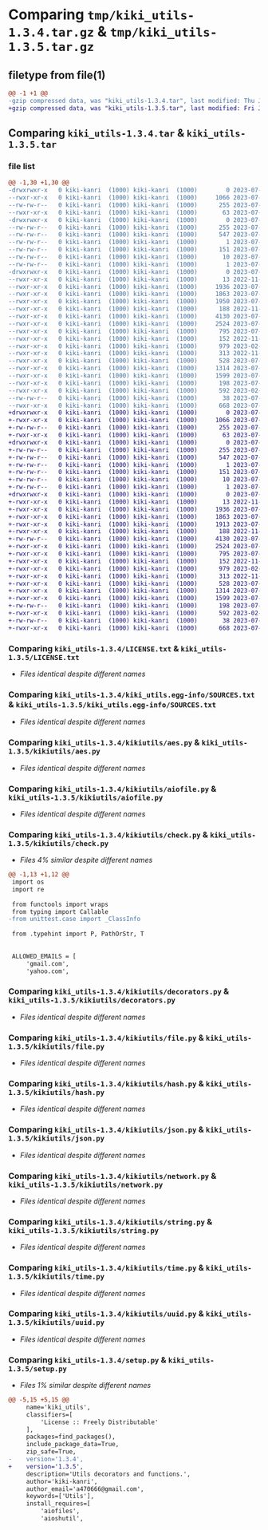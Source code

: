 # Comparing `tmp/kiki_utils-1.3.4.tar.gz` & `tmp/kiki_utils-1.3.5.tar.gz`

## filetype from file(1)

```diff
@@ -1 +1 @@
-gzip compressed data, was "kiki_utils-1.3.4.tar", last modified: Thu Jul 20 07:56:10 2023, max compression
+gzip compressed data, was "kiki_utils-1.3.5.tar", last modified: Fri Jul 21 11:12:17 2023, max compression
```

## Comparing `kiki_utils-1.3.4.tar` & `kiki_utils-1.3.5.tar`

### file list

```diff
@@ -1,30 +1,30 @@
-drwxrwxr-x   0 kiki-kanri  (1000) kiki-kanri  (1000)        0 2023-07-20 07:56:10.092999 kiki_utils-1.3.4/
--rwxr-xr-x   0 kiki-kanri  (1000) kiki-kanri  (1000)     1066 2023-07-19 07:09:04.000000 kiki_utils-1.3.4/LICENSE.txt
--rw-rw-r--   0 kiki-kanri  (1000) kiki-kanri  (1000)      255 2023-07-20 07:56:10.092999 kiki_utils-1.3.4/PKG-INFO
--rwxr-xr-x   0 kiki-kanri  (1000) kiki-kanri  (1000)       63 2023-07-20 05:46:22.000000 kiki_utils-1.3.4/README.md
-drwxrwxr-x   0 kiki-kanri  (1000) kiki-kanri  (1000)        0 2023-07-20 07:56:10.088999 kiki_utils-1.3.4/kiki_utils.egg-info/
--rw-rw-r--   0 kiki-kanri  (1000) kiki-kanri  (1000)      255 2023-07-20 07:56:10.000000 kiki_utils-1.3.4/kiki_utils.egg-info/PKG-INFO
--rw-rw-r--   0 kiki-kanri  (1000) kiki-kanri  (1000)      547 2023-07-20 07:56:10.000000 kiki_utils-1.3.4/kiki_utils.egg-info/SOURCES.txt
--rw-rw-r--   0 kiki-kanri  (1000) kiki-kanri  (1000)        1 2023-07-20 07:56:10.000000 kiki_utils-1.3.4/kiki_utils.egg-info/dependency_links.txt
--rw-rw-r--   0 kiki-kanri  (1000) kiki-kanri  (1000)      151 2023-07-20 07:56:10.000000 kiki_utils-1.3.4/kiki_utils.egg-info/requires.txt
--rw-rw-r--   0 kiki-kanri  (1000) kiki-kanri  (1000)       10 2023-07-20 07:56:10.000000 kiki_utils-1.3.4/kiki_utils.egg-info/top_level.txt
--rw-rw-r--   0 kiki-kanri  (1000) kiki-kanri  (1000)        1 2023-07-20 07:56:10.000000 kiki_utils-1.3.4/kiki_utils.egg-info/zip-safe
-drwxrwxr-x   0 kiki-kanri  (1000) kiki-kanri  (1000)        0 2023-07-20 07:56:10.092999 kiki_utils-1.3.4/kikiutils/
--rwxr-xr-x   0 kiki-kanri  (1000) kiki-kanri  (1000)       13 2022-11-28 02:36:38.000000 kiki_utils-1.3.4/kikiutils/__init__.py
--rwxr-xr-x   0 kiki-kanri  (1000) kiki-kanri  (1000)     1936 2023-07-20 05:43:24.000000 kiki_utils-1.3.4/kikiutils/aes.py
--rwxr-xr-x   0 kiki-kanri  (1000) kiki-kanri  (1000)     1863 2023-07-20 07:26:13.000000 kiki_utils-1.3.4/kikiutils/aiofile.py
--rwxr-xr-x   0 kiki-kanri  (1000) kiki-kanri  (1000)     1950 2023-07-20 06:57:33.000000 kiki_utils-1.3.4/kikiutils/check.py
--rwxr-xr-x   0 kiki-kanri  (1000) kiki-kanri  (1000)      188 2022-11-28 02:36:38.000000 kiki_utils-1.3.4/kikiutils/cookie.py
--rwxr-xr-x   0 kiki-kanri  (1000) kiki-kanri  (1000)     4130 2023-07-20 06:38:45.000000 kiki_utils-1.3.4/kikiutils/decorators.py
--rwxr-xr-x   0 kiki-kanri  (1000) kiki-kanri  (1000)     2524 2023-07-20 07:48:43.000000 kiki_utils-1.3.4/kikiutils/file.py
--rwxr-xr-x   0 kiki-kanri  (1000) kiki-kanri  (1000)      795 2023-07-20 06:43:54.000000 kiki_utils-1.3.4/kikiutils/hash.py
--rwxr-xr-x   0 kiki-kanri  (1000) kiki-kanri  (1000)      152 2022-11-28 02:36:38.000000 kiki_utils-1.3.4/kikiutils/import_utils.py
--rwxr-xr-x   0 kiki-kanri  (1000) kiki-kanri  (1000)      979 2023-02-04 08:44:34.000000 kiki_utils-1.3.4/kikiutils/json.py
--rwxr-xr-x   0 kiki-kanri  (1000) kiki-kanri  (1000)      313 2022-11-28 02:36:38.000000 kiki_utils-1.3.4/kikiutils/log.py
--rwxr-xr-x   0 kiki-kanri  (1000) kiki-kanri  (1000)      528 2023-07-20 05:28:16.000000 kiki_utils-1.3.4/kikiutils/network.py
--rwxr-xr-x   0 kiki-kanri  (1000) kiki-kanri  (1000)     1314 2023-07-20 07:02:43.000000 kiki_utils-1.3.4/kikiutils/string.py
--rwxr-xr-x   0 kiki-kanri  (1000) kiki-kanri  (1000)     1599 2023-07-20 05:39:03.000000 kiki_utils-1.3.4/kikiutils/time.py
--rwxr-xr-x   0 kiki-kanri  (1000) kiki-kanri  (1000)      198 2023-07-20 05:42:54.000000 kiki_utils-1.3.4/kikiutils/typehint.py
--rwxr-xr-x   0 kiki-kanri  (1000) kiki-kanri  (1000)      592 2023-02-04 08:36:34.000000 kiki_utils-1.3.4/kikiutils/uuid.py
--rw-rw-r--   0 kiki-kanri  (1000) kiki-kanri  (1000)       38 2023-07-20 07:56:10.092999 kiki_utils-1.3.4/setup.cfg
--rwxr-xr-x   0 kiki-kanri  (1000) kiki-kanri  (1000)      668 2023-07-20 07:55:57.000000 kiki_utils-1.3.4/setup.py
+drwxrwxr-x   0 kiki-kanri  (1000) kiki-kanri  (1000)        0 2023-07-21 11:12:17.250683 kiki_utils-1.3.5/
+-rwxr-xr-x   0 kiki-kanri  (1000) kiki-kanri  (1000)     1066 2023-07-19 07:09:04.000000 kiki_utils-1.3.5/LICENSE.txt
+-rw-rw-r--   0 kiki-kanri  (1000) kiki-kanri  (1000)      255 2023-07-21 11:12:17.250683 kiki_utils-1.3.5/PKG-INFO
+-rwxr-xr-x   0 kiki-kanri  (1000) kiki-kanri  (1000)       63 2023-07-20 05:46:22.000000 kiki_utils-1.3.5/README.md
+drwxrwxr-x   0 kiki-kanri  (1000) kiki-kanri  (1000)        0 2023-07-21 11:12:17.250683 kiki_utils-1.3.5/kiki_utils.egg-info/
+-rw-rw-r--   0 kiki-kanri  (1000) kiki-kanri  (1000)      255 2023-07-21 11:12:17.000000 kiki_utils-1.3.5/kiki_utils.egg-info/PKG-INFO
+-rw-rw-r--   0 kiki-kanri  (1000) kiki-kanri  (1000)      547 2023-07-21 11:12:17.000000 kiki_utils-1.3.5/kiki_utils.egg-info/SOURCES.txt
+-rw-rw-r--   0 kiki-kanri  (1000) kiki-kanri  (1000)        1 2023-07-21 11:12:17.000000 kiki_utils-1.3.5/kiki_utils.egg-info/dependency_links.txt
+-rw-rw-r--   0 kiki-kanri  (1000) kiki-kanri  (1000)      151 2023-07-21 11:12:17.000000 kiki_utils-1.3.5/kiki_utils.egg-info/requires.txt
+-rw-rw-r--   0 kiki-kanri  (1000) kiki-kanri  (1000)       10 2023-07-21 11:12:17.000000 kiki_utils-1.3.5/kiki_utils.egg-info/top_level.txt
+-rw-rw-r--   0 kiki-kanri  (1000) kiki-kanri  (1000)        1 2023-07-21 11:12:17.000000 kiki_utils-1.3.5/kiki_utils.egg-info/zip-safe
+drwxrwxr-x   0 kiki-kanri  (1000) kiki-kanri  (1000)        0 2023-07-21 11:12:17.250683 kiki_utils-1.3.5/kikiutils/
+-rwxr-xr-x   0 kiki-kanri  (1000) kiki-kanri  (1000)       13 2022-11-28 02:36:38.000000 kiki_utils-1.3.5/kikiutils/__init__.py
+-rwxr-xr-x   0 kiki-kanri  (1000) kiki-kanri  (1000)     1936 2023-07-20 05:43:24.000000 kiki_utils-1.3.5/kikiutils/aes.py
+-rwxr-xr-x   0 kiki-kanri  (1000) kiki-kanri  (1000)     1863 2023-07-20 07:26:13.000000 kiki_utils-1.3.5/kikiutils/aiofile.py
+-rwxr-xr-x   0 kiki-kanri  (1000) kiki-kanri  (1000)     1913 2023-07-21 11:10:53.000000 kiki_utils-1.3.5/kikiutils/check.py
+-rwxr-xr-x   0 kiki-kanri  (1000) kiki-kanri  (1000)      188 2022-11-28 02:36:38.000000 kiki_utils-1.3.5/kikiutils/cookie.py
+-rw-rw-r--   0 kiki-kanri  (1000) kiki-kanri  (1000)     4130 2023-07-20 10:58:00.000000 kiki_utils-1.3.5/kikiutils/decorators.py
+-rwxr-xr-x   0 kiki-kanri  (1000) kiki-kanri  (1000)     2524 2023-07-20 07:48:43.000000 kiki_utils-1.3.5/kikiutils/file.py
+-rwxr-xr-x   0 kiki-kanri  (1000) kiki-kanri  (1000)      795 2023-07-20 06:43:54.000000 kiki_utils-1.3.5/kikiutils/hash.py
+-rwxr-xr-x   0 kiki-kanri  (1000) kiki-kanri  (1000)      152 2022-11-28 02:36:38.000000 kiki_utils-1.3.5/kikiutils/import_utils.py
+-rwxr-xr-x   0 kiki-kanri  (1000) kiki-kanri  (1000)      979 2023-02-04 08:44:34.000000 kiki_utils-1.3.5/kikiutils/json.py
+-rwxr-xr-x   0 kiki-kanri  (1000) kiki-kanri  (1000)      313 2022-11-28 02:36:38.000000 kiki_utils-1.3.5/kikiutils/log.py
+-rwxr-xr-x   0 kiki-kanri  (1000) kiki-kanri  (1000)      528 2023-07-20 05:28:16.000000 kiki_utils-1.3.5/kikiutils/network.py
+-rwxr-xr-x   0 kiki-kanri  (1000) kiki-kanri  (1000)     1314 2023-07-20 07:02:43.000000 kiki_utils-1.3.5/kikiutils/string.py
+-rwxr-xr-x   0 kiki-kanri  (1000) kiki-kanri  (1000)     1599 2023-07-20 05:39:03.000000 kiki_utils-1.3.5/kikiutils/time.py
+-rw-rw-r--   0 kiki-kanri  (1000) kiki-kanri  (1000)      198 2023-07-20 10:58:00.000000 kiki_utils-1.3.5/kikiutils/typehint.py
+-rwxr-xr-x   0 kiki-kanri  (1000) kiki-kanri  (1000)      592 2023-02-04 08:36:34.000000 kiki_utils-1.3.5/kikiutils/uuid.py
+-rw-rw-r--   0 kiki-kanri  (1000) kiki-kanri  (1000)       38 2023-07-21 11:12:17.250683 kiki_utils-1.3.5/setup.cfg
+-rwxr-xr-x   0 kiki-kanri  (1000) kiki-kanri  (1000)      668 2023-07-21 11:11:02.000000 kiki_utils-1.3.5/setup.py
```

### Comparing `kiki_utils-1.3.4/LICENSE.txt` & `kiki_utils-1.3.5/LICENSE.txt`

 * *Files identical despite different names*

### Comparing `kiki_utils-1.3.4/kiki_utils.egg-info/SOURCES.txt` & `kiki_utils-1.3.5/kiki_utils.egg-info/SOURCES.txt`

 * *Files identical despite different names*

### Comparing `kiki_utils-1.3.4/kikiutils/aes.py` & `kiki_utils-1.3.5/kikiutils/aes.py`

 * *Files identical despite different names*

### Comparing `kiki_utils-1.3.4/kikiutils/aiofile.py` & `kiki_utils-1.3.5/kikiutils/aiofile.py`

 * *Files identical despite different names*

### Comparing `kiki_utils-1.3.4/kikiutils/check.py` & `kiki_utils-1.3.5/kikiutils/check.py`

 * *Files 4% similar despite different names*

```diff
@@ -1,13 +1,12 @@
 import os
 import re
 
 from functools import wraps
 from typing import Callable
-from unittest.case import _ClassInfo
 
 from .typehint import P, PathOrStr, T
 
 
 ALLOWED_EMAILS = [
     'gmail.com',
     'yahoo.com',
```

### Comparing `kiki_utils-1.3.4/kikiutils/decorators.py` & `kiki_utils-1.3.5/kikiutils/decorators.py`

 * *Files identical despite different names*

### Comparing `kiki_utils-1.3.4/kikiutils/file.py` & `kiki_utils-1.3.5/kikiutils/file.py`

 * *Files identical despite different names*

### Comparing `kiki_utils-1.3.4/kikiutils/hash.py` & `kiki_utils-1.3.5/kikiutils/hash.py`

 * *Files identical despite different names*

### Comparing `kiki_utils-1.3.4/kikiutils/json.py` & `kiki_utils-1.3.5/kikiutils/json.py`

 * *Files identical despite different names*

### Comparing `kiki_utils-1.3.4/kikiutils/network.py` & `kiki_utils-1.3.5/kikiutils/network.py`

 * *Files identical despite different names*

### Comparing `kiki_utils-1.3.4/kikiutils/string.py` & `kiki_utils-1.3.5/kikiutils/string.py`

 * *Files identical despite different names*

### Comparing `kiki_utils-1.3.4/kikiutils/time.py` & `kiki_utils-1.3.5/kikiutils/time.py`

 * *Files identical despite different names*

### Comparing `kiki_utils-1.3.4/kikiutils/uuid.py` & `kiki_utils-1.3.5/kikiutils/uuid.py`

 * *Files identical despite different names*

### Comparing `kiki_utils-1.3.4/setup.py` & `kiki_utils-1.3.5/setup.py`

 * *Files 1% similar despite different names*

```diff
@@ -5,15 +5,15 @@
     name='kiki_utils',
     classifiers=[
         'License :: Freely Distributable'
     ],
     packages=find_packages(),
     include_package_data=True,
     zip_safe=True,
-    version='1.3.4',
+    version='1.3.5',
     description='Utils decorators and functions.',
     author='kiki-kanri',
     author_email='a470666@gmail.com',
     keywords=['Utils'],
     install_requires=[
         'aiofiles',
         'aioshutil',
```

